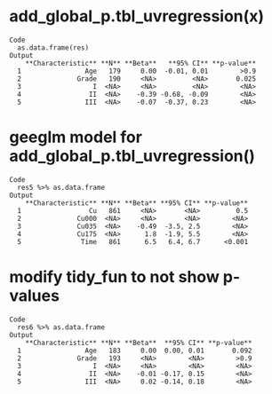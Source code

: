 # add_global_p.tbl_uvregression(x)

    Code
      as.data.frame(res)
    Output
        **Characteristic** **N** **Beta**   **95% CI** **p-value**
      1                Age   179     0.00  -0.01, 0.01        >0.9
      2              Grade   190     <NA>         <NA>       0.025
      3                  I  <NA>     <NA>         <NA>        <NA>
      4                 II  <NA>    -0.39 -0.68, -0.09        <NA>
      5                III  <NA>    -0.07  -0.37, 0.23        <NA>

# geeglm model for add_global_p.tbl_uvregression()

    Code
      res5 %>% as.data.frame
    Output
        **Characteristic** **N** **Beta** **95% CI** **p-value**
      1                 Cu   861     <NA>       <NA>         0.5
      2              Cu000  <NA>     <NA>       <NA>        <NA>
      3              Cu035  <NA>    -0.49  -3.5, 2.5        <NA>
      4              Cu175  <NA>      1.8  -1.9, 5.5        <NA>
      5               Time   861      6.5   6.4, 6.7      <0.001

# modify tidy_fun to not show p-values

    Code
      res6 %>% as.data.frame
    Output
        **Characteristic** **N** **Beta**  **95% CI** **p-value**
      1                Age   183     0.00  0.00, 0.01       0.092
      2              Grade   193     <NA>        <NA>        >0.9
      3                  I  <NA>     <NA>        <NA>        <NA>
      4                 II  <NA>    -0.01 -0.17, 0.15        <NA>
      5                III  <NA>     0.02 -0.14, 0.18        <NA>

